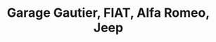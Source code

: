 ---
title: "Garage Gautier, FIAT, Alfa Romeo, Jeep"
url: /vitre/garage-gautier-fiat-alfa-romeo-jeep/
shop: réparation de voitures
---
